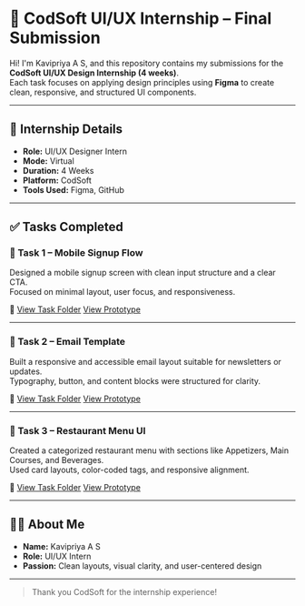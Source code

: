 # 💼 CodSoft UI/UX Internship – Final Submission

Hi! I'm Kavipriya A S, and this repository contains my submissions for the **CodSoft UI/UX Design Internship (4 weeks)**.  
Each task focuses on applying design principles using **Figma** to create clean, responsive, and structured UI components.

---

## 📌 Internship Details

- **Role:** UI/UX Designer Intern  
- **Mode:** Virtual  
- **Duration:** 4 Weeks  
- **Platform:** CodSoft  
- **Tools Used:** Figma, GitHub

---

## ✅ Tasks Completed

### 🔹 Task 1 – Mobile Signup Flow
Designed a mobile signup screen with clean input structure and a clear CTA.  
Focused on minimal layout, user focus, and responsiveness.

📁 [View Task Folder](https://www.linkedin.com/posts/kavipriya-a-s-14210232b_codsoft-internship-uiux-activity-7357752193686327296-y20-?utm_source=share&utm_medium=member_android&rcm=ACoAAFMhikIBep4aBdTD34w01IIlTALIiOxEHhs)
[View Prototype](https://www.figma.com/proto/iGWQzp6zNUUX7pH67y7OuY/Restaurant-intern-CS?node-id=1-2&starting-point-node-id=1%3A2)



---

### 🔹 Task 2 – Email Template
Built a responsive and accessible email layout suitable for newsletters or updates.  
Typography, button, and content blocks were structured for clarity.

📁 [View Task Folder](https://www.linkedin.com/posts/kavipriya-a-s-14210232b_codsoft-internship-uiux-activity-7357752994639011840-igIM?utm_source=share&utm_medium=member_android&rcm=ACoAAFMhikIBep4aBdTD34w01IIlTALIiOxEHhs)
[View Prototype](https://www.figma.com/proto/iGWQzp6zNUUX7pH67y7OuY/Restaurant-intern-CS?node-id=191-4654)

---

### 🔹 Task 3 – Restaurant Menu UI
Created a categorized restaurant menu with sections like Appetizers, Main Courses, and Beverages.  
Used card layouts, color-coded tags, and responsive alignment.

📁 [View Task Folder](https://www.linkedin.com/posts/kavipriya-a-s-14210232b_codsoft-internship-uiux-activity-7357754709740294144-nySp?utm_source=share&utm_medium=member_android&rcm=ACoAAFMhikIBep4aBdTD34w01IIlTALIiOxEHhs)
[View Prototype](https://www.figma.com/proto/iGWQzp6zNUUX7pH67y7OuY/Restaurant-intern-CS?node-id=226-4654&starting-point-node-id=226%3A4654)

---


## 🙋‍♀️ About Me

- **Name:** Kavipriya A S  
- **Role:** UI/UX Intern  
- **Passion:** Clean layouts, visual clarity, and user-centered design  


---


> Thank you CodSoft for the internship experience!
